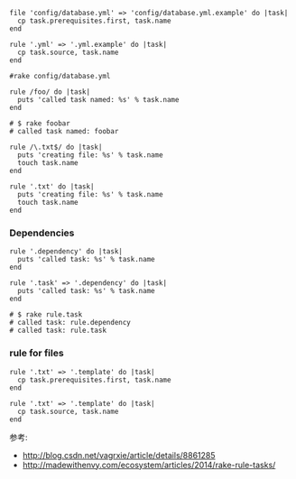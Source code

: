 ```
file 'config/database.yml' => 'config/database.yml.example' do |task|
  cp task.prerequisites.first, task.name
end

rule '.yml' => '.yml.example' do |task|
  cp task.source, task.name
end

#rake config/database.yml
```

```
rule /foo/ do |task|
  puts 'called task named: %s' % task.name
end

# $ rake foobar
# called task named: foobar
```

```
rule /\.txt$/ do |task|
  puts 'creating file: %s' % task.name
  touch task.name
end

rule '.txt' do |task|
  puts 'creating file: %s' % task.name
  touch task.name
end
```

### Dependencies
```
rule '.dependency' do |task|
  puts 'called task: %s' % task.name
end

rule '.task' => '.dependency' do |task|
  puts 'called task: %s' % task.name
end

# $ rake rule.task
# called task: rule.dependency
# called task: rule.task
```

### rule for files
```
rule '.txt' => '.template' do |task|
  cp task.prerequisites.first, task.name
end

rule '.txt' => '.template' do |task|
  cp task.source, task.name
end
```



参考:
* http://blog.csdn.net/vagrxie/article/details/8861285
* http://madewithenvy.com/ecosystem/articles/2014/rake-rule-tasks/
